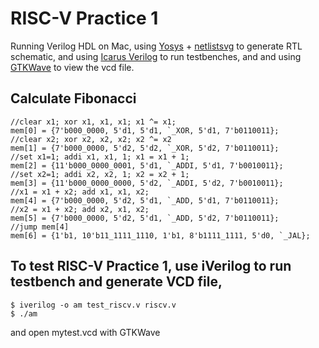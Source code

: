# RISC-V Practice 1

Running Verilog HDL on Mac, using [Yosys](https://github.com/YosysHQ/yosys) + [netlistsvg](https://github.com/nturley/netlistsvg) to generate RTL schematic, and using [Icarus Verilog](https://github.com/steveicarus/iverilog) to run testbenches, and and using [GTKWave](https://gtkwave.sourceforge.net) to view the vcd file.

## Calculate Fibonacci
```
//clear x1; xor x1, x1, x1; x1 ^= x1;
mem[0] = {7'b000_0000, 5'd1, 5'd1, `_XOR, 5'd1, 7'b0110011};
//clear x2; xor x2, x2, x2; x2 ^= x2
mem[1] = {7'b000_0000, 5'd2, 5'd2, `_XOR, 5'd2, 7'b0110011};
//set x1=1; addi x1, x1, 1; x1 = x1 + 1;
mem[2] = {11'b000_0000_0001, 5'd1, `_ADDI, 5'd1, 7'b0010011};
//set x2=1; addi x2, x2, 1; x2 = x2 + 1;
mem[3] = {11'b000_0000_0000, 5'd2, `_ADDI, 5'd2, 7'b0010011};
//x1 = x1 + x2; add x1, x1, x2;
mem[4] = {7'b000_0000, 5'd2, 5'd1, `_ADD, 5'd1, 7'b0110011};
//x2 = x1 + x2; add x2, x1, x2;
mem[5] = {7'b000_0000, 5'd2, 5'd1, `_ADD, 5'd2, 7'b0110011};
//jump mem[4]
mem[6] = {1'b1, 10'b11_1111_1110, 1'b1, 8'b1111_1111, 5'd0, `_JAL};
```

## To test RISC-V Practice 1, use iVerilog to run testbench and generate VCD file,

```
$ iverilog -o am test_riscv.v riscv.v
$ ./am
```
and open mytest.vcd with GTKWave
